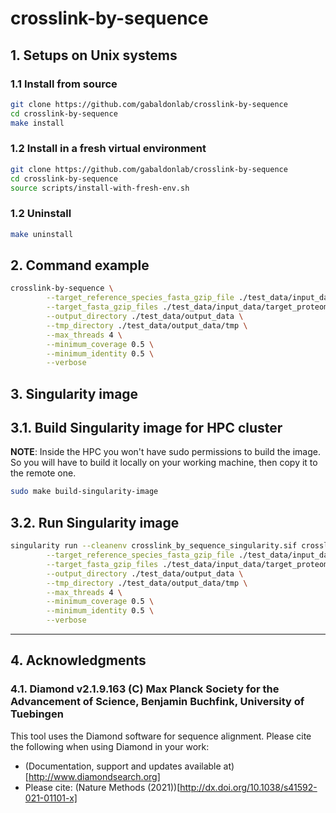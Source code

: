 # crosslink-by-sequence

## 1. Setups on Unix systems

### 1.1 Install from source

```bash
git clone https://github.com/gabaldonlab/crosslink-by-sequence
cd crosslink-by-sequence
make install
```

### 1.2 Install in a fresh virtual environment

```bash
git clone https://github.com/gabaldonlab/crosslink-by-sequence
cd crosslink-by-sequence
source scripts/install-with-fresh-env.sh
```

### 1.2 Uninstall

```bash
make uninstall
```

## 2. Command example

```bash
crosslink-by-sequence \
		--target_reference_species_fasta_gzip_file ./test_data/input_data/reference_proteomes/8.7165.faa.gz \
		--target_fasta_gzip_files ./test_data/input_data/target_proteomes/0.7165.fasta.gz \
		--output_directory ./test_data/output_data \
		--tmp_directory ./test_data/output_data/tmp \
		--max_threads 4 \
		--minimum_coverage 0.5 \
		--minimum_identity 0.5 \
        --verbose
```

## 3. Singularity image

## 3.1. Build Singularity image for HPC cluster

**NOTE**: Inside the HPC you won't have sudo permissions to build the image. So you will have to build it locally on your working machine, then copy it to the remote one.

```bash
sudo make build-singularity-image
```

## 3.2. Run Singularity image

```bash
singularity run --cleanenv crosslink_by_sequence_singularity.sif crosslink-by-sequence \
		--target_reference_species_fasta_gzip_file ./test_data/input_data/reference_proteomes/8.7165.faa.gz \
		--target_fasta_gzip_files ./test_data/input_data/target_proteomes/0.7165.fasta.gz \
		--output_directory ./test_data/output_data \
		--tmp_directory ./test_data/output_data/tmp \
		--max_threads 4 \
		--minimum_coverage 0.5 \
		--minimum_identity 0.5 \
		--verbose
```

---

## 4. Acknowledgments

### 4.1. Diamond v2.1.9.163 (C) Max Planck Society for the Advancement of Science, Benjamin Buchfink, University of Tuebingen

This tool uses the Diamond software for sequence alignment. Please cite the following when using Diamond in your work:

-   (Documentation, support and updates available at)[http://www.diamondsearch.org]
-   Please cite: (Nature Methods (2021))[http://dx.doi.org/10.1038/s41592-021-01101-x]
